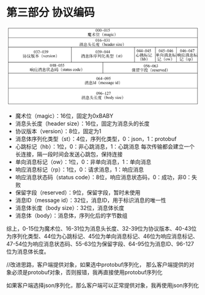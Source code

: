 # 第三部分 协议编码

![img.png](src/main/resources/imgs/img.png)

- 魔术位（magic）：16位，固定为0xBABY
- 消息头长度（header size）：16位，固定为消息头的长度
- 协议版本（version）：8位，固定为1
- 消息体序列化类型（st）：4位，序列化类型，0：json，1：protobuf
- 心跳标记（hb）：1位，0：非心跳消息，1：心跳消息 每次传输都会建立一个长连接，隔一段时间会发送心跳包，保持连接
- 单向消息标记（ow）：1位，0：非单向消息，1：单向消息
- 响应消息标记（rp）：1位，0：请求消息，1：响应消息
- 响应消息状态码（status code）：8位，响应消息状态码，0：成功，非0：失败
- 保留字段（reserved）：9位，保留字段，暂时未使用
- 消息ID（message id）：32位，消息ID，用于标识消息的唯一性
- 消息体长度（body size）：32位，消息体长度
- 消息体（body）：消息体，序列化后的字节数组

综上，0-15位为魔术位、16-31位为消息头长度、32-39位为协议版本、40-43位为序列化类型、44位为心跳标记、45位为单向消息标记、46位为响应消息标记、47-54位为响应消息状态码、55-63位为保留字段、64-95位为消息ID、96-127位为消息体长度。

//改进思路，客户端提供对象，如果选中protobuf序列化，
那么客户端提供的对象必须是protobuf对象，否则报错，我再直接使用protobuf序列化

如果客户端选择json序列化，那么客户端可以正常提供对象，我再使用json序列化